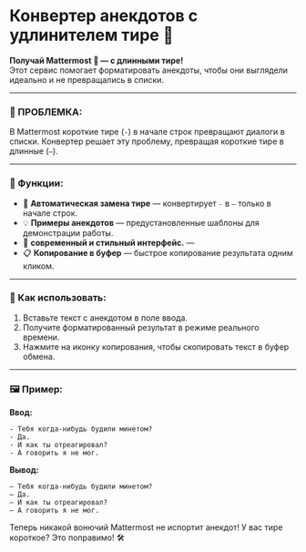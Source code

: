 # Конвертер анекдотов с удлинителем тире 🚀

**Получай Mattermost 👊 — с длинными тире!**  
Этот сервис помогает форматировать анекдоты, чтобы они выглядели идеально и не превращались в списки.

---

### 📜 ПРОБЛЕМКА:
В Mattermost короткие тире (`-`) в начале строк превращают диалоги в списки. Конвертер решает эту проблему, превращая короткие тире в длинные (`—`).

---

### 🎯 Функции:
- 🚀 **Автоматическая замена тире** — конвертирует `-` в `—` только в начале строк.
- 💡 **Примеры анекдотов** — предустановленные шаблоны для демонстрации работы.
- 🤩 **современный и стильный интерфейс.** — 
- 📋 **Копирование в буфер** — быстрое копирование результата одним кликом.

---

### 🔧 Как использовать:
1. Вставьте текст с анекдотом в поле ввода.
2. Получите форматированный результат в режиме реального времени.
3. Нажмите на иконку копирования, чтобы скопировать текст в буфер обмена.

---

### 🖼️ Пример:

**Ввод:**
```text
- Тебя когда-нибудь будили минетом?
- Да.
- И как ты отреагировал?
- А говорить я не мог.
```

**Вывод:**
```
— Тебя когда-нибудь будили минетом?
— Да.
— И как ты отреагировал?
— А говорить я не мог.
```

Теперь никакой вонючий Mattermost не испортит анекдот!
У вас тире короткое? Это поправимо! 🛠️